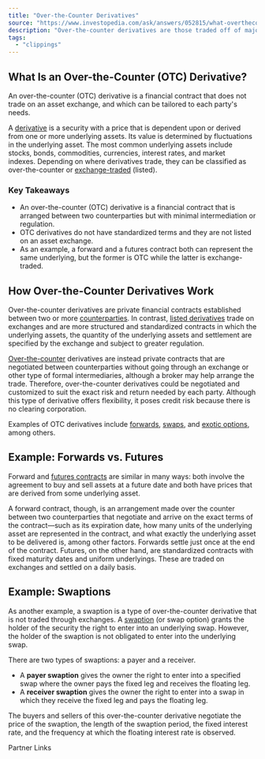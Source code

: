 ```yaml
---
title: "Over-the-Counter Derivatives"
source: "https://www.investopedia.com/ask/answers/052815/what-overthecounter-derivative.asp"
description: "Over-the-counter derivatives are those traded off of major exchanges."
tags:
  - "clippings"
---
```

## What Is an Over-the-Counter (OTC) Derivative?

An over-the-counter (OTC) derivative is a financial contract that does not trade on an asset exchange, and which can be tailored to each party's needs.

A [derivative](https://www.investopedia.com/terms/d/derivative.asp) is a security with a price that is dependent upon or derived from one or more underlying assets. Its value is determined by fluctuations in the underlying asset. The most common underlying assets include stocks, bonds, commodities, currencies, interest rates, and market indexes. Depending on where derivatives trade, they can be classified as over-the-counter or [exchange-traded](https://www.investopedia.com/terms/e/exchange-traded-derivative.asp) (listed).

### Key Takeaways

- An over-the-counter (OTC) derivative is a financial contract that is arranged between two counterparties but with minimal intermediation or regulation.
- OTC derivatives do not have standardized terms and they are not listed on an asset exchange.
- As an example, a forward and a futures contract both can represent the same underlying, but the former is OTC while the latter is exchange-traded.

## How Over-the-Counter Derivatives Work

Over-the-counter derivatives are private financial contracts established between two or more [counterparties](https://www.investopedia.com/terms/c/counterparty.asp). In contrast, [listed derivatives](https://www.investopedia.com/terms/e/exchange-traded-derivative.asp) trade on exchanges and are more structured and standardized contracts in which the underlying assets, the quantity of the underlying assets and settlement are specified by the exchange and subject to greater regulation.

[Over-the-counter](https://www.investopedia.com/terms/o/otc.asp) derivatives are instead private contracts that are negotiated between counterparties without going through an exchange or other type of formal intermediaries, although a broker may help arrange the trade. Therefore, over-the-counter derivatives could be negotiated and customized to suit the exact risk and return needed by each party. Although this type of derivative offers flexibility, it poses credit risk because there is no clearing corporation.

Examples of OTC derivatives include [forwards](https://www.investopedia.com/articles/active-trading/102313/why-forward-contracts-are-foundation-all-derivatives.asp), [swaps](https://www.investopedia.com/terms/s/swap.asp), and [exotic options](https://www.investopedia.com/terms/e/exoticoption.asp), among others.

## Example: Forwards vs. Futures

Forward and [futures contracts](https://www.investopedia.com/terms/f/futurescontract.asp) are similar in many ways: both involve the agreement to buy and sell assets at a future date and both have prices that are derived from some underlying asset.

A forward contract, though, is an arrangement made over the counter between two counterparties that negotiate and arrive on the exact terms of the contract—such as its expiration date, how many units of the underlying asset are represented in the contract, and what exactly the underlying asset to be delivered is, among other factors. Forwards settle just once at the end of the contract. Futures, on the other hand, are standardized contracts with fixed maturity dates and uniform underlyings. These are traded on exchanges and settled on a daily basis.

## Example: Swaptions

As another example, a swaption is a type of over-the-counter derivative that is not traded through exchanges. A [swaption](https://www.investopedia.com/terms/s/swaption.asp) (or swap option) grants the holder of the security the right to enter into an underlying swap. However, the holder of the swaption is not obligated to enter into the underlying swap.

There are two types of swaptions: a payer and a receiver.

- A **payer swaption** gives the owner the right to enter into a specified swap where the owner pays the fixed leg and receives the floating leg.
- A **receiver swaption** gives the owner the right to enter into a swap in which they receive the fixed leg and pays the floating leg.

The buyers and sellers of this over-the-counter derivative negotiate the price of the swaption, the length of the swaption period, the fixed interest rate, and the frequency at which the floating interest rate is observed.

Partner Links